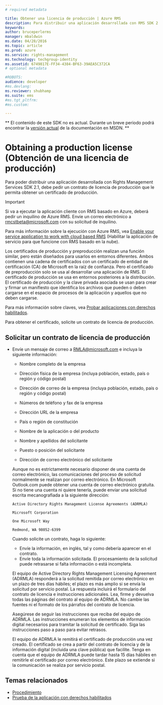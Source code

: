 ```yaml
---
# required metadata

title: Obtener una licencia de producción | Azure RMS
description: Para distribuir una aplicación desarrollada con RMS SDK 2.1, se pide un contrato de licencia de producción.
keywords:
author: bruceperlerms
manager: mbaldwin
ms.date: 04/28/2016
ms.topic: article
ms.prod: azure
ms.service: rights-management
ms.technology: techgroup-identity
ms.assetid: 6749817E-FF34-4384-BF63-39AEA5C372CA
# optional metadata

#ROBOTS:
audience: developer
#ms.devlang:
ms.reviewer: shubhamp
ms.suite: ems
#ms.tgt_pltfrm:
#ms.custom:

---
```

** El contenido de este SDK no es actual. Durante un breve periodo podrá encontrar la [versión actual](https://msdn.microsoft.com/library/windows/desktop/hh535290(v=vs.85).aspx) de la documentación en MSDN. **
# Obtaining a production license (Obtención de una licencia de producción)

Para poder distribuir una aplicación desarrollada con Rights Management Services SDK 2.1, debe pedir un contrato de licencia de producción que le permita obtener un certificado de producción.

> [!IMPORTANT]
> Si va a ejecutar la aplicación cliente con RMS basado en Azure, deberá pedir un inquilino de Azure RMS. Envíe un correo electrónico a <rmcstbeta@microsoft.com> con su solicitud de inquilino.

Para más información sobre la ejecución con Azure RMS, vea [Enable your service application to work with cloud based RMS](how-to-use-file-api-with-aadrm-cloud.md) (Habilitar la aplicación de servicio para que funcione con RMS basado en la nube).


Los certificados de producción y preproducción realizan una función similar, pero están diseñados para usarlos en entornos diferentes. Ambos contienen una cadena de certificados con un certificado de entidad de certificación (CA) de Microsoft en la raíz de confianza. Pero el certificado de preproducción solo se usa al desarrollar una aplicación de RMS. El certificado de producción se usa en entornos posteriores a la distribución. El certificado de producción y la clave privada asociada se usan para crear y firmar un manifiesto que identifica los archivos que pueden o deben cargarse en el espacio de procesos de la aplicación y aquellos que no deben cargarse.

Para más información sobre claves, vea [Probar aplicaciones con derechos habilitados](running-your-first-application.md).

Para obtener el certificado, solicite un contrato de licencia de producción.

## Solicitar un contrato de licencia de producción

-   Envíe un mensaje de correo a [RMLA@microsoft.com](mailto:rmla@microsoft.com) e incluya la siguiente información:

    -   Nombre completo de la empresa

    -   Dirección física de la empresa (incluya población, estado, país o región y código postal)
    -   Dirección de correo de la empresa (incluya población, estado, país o región y código postal)
    -   Números de teléfono y fax de la empresa
    -   Dirección URL de la empresa
    -   País o región de constitución
    -   Nombre de la aplicación o del producto
    -   Nombre y apellidos del solicitante
    -   Puesto o posición del solicitante
    -   Dirección de correo electrónico del solicitante

    Aunque no es estrictamente necesario disponer de una cuenta de correo electrónico, las comunicaciones del proceso de solicitud normalmente se realizan por correo electrónico. En Microsoft Outlook.com puede obtener una cuenta de correo electrónico gratuita. Si no tiene una cuenta ni quiere tenerla, puede enviar una solicitud escrita mecanografiada a la siguiente dirección:

    `Active Directory Rights Management License Agreements (ADRMLA)`

    `Microsoft Corporation`

    `One Microsoft Way`

    `Redmond, WA 98052-6399`

    Cuando solicite un contrato, haga lo siguiente:

    -   Envíe la información, en inglés, tal y como debería aparecer en el contrato.
    -   Envíe toda la información solicitada. El procesamiento de la solicitud puede retrasarse si falta información o está incompleta.

    El equipo de Active Directory Rights Management Licensing Agreement (ADRMLA) responderá a la solicitud remitida por correo electrónico en un plazo de tres días hábiles; el plazo es más amplio si se envía la solicitud por servicio postal. La respuesta incluirá el formulario del contrato de licencia e instrucciones adicionales. Lea, firme y devuelva todas las páginas del contrato al equipo de ADRMLA. No cambie las fuentes ni el formato de los párrafos del contrato de licencia.

    Asegúrese de seguir las instrucciones que reciba del equipo de ADRMLA. Las instrucciones enumeran los elementos de información digital necesarios para tramitar la solicitud de certificado. Siga las instrucciones paso a paso para evitar retrasos.

    El equipo de ADRMLA le remitirá el certificado de producción una vez creado. El certificado se crea a partir del contrato de licencia y de la información digital (incluida una clave pública) que facilite. Tenga en cuenta que el equipo de ADRMLA puede tardar hasta 15 días hábiles en remitirle el certificado por correo electrónico. Este plazo se extiende si la comunicación se realiza por servicio postal.

## Temas relacionados

* [Procedimiento](how-to-use-msipc.md)
* [Prueba de la aplicación con derechos habilitados](running-your-first-application.md)
 

 





<!--HONumber=Jun16_HO1-->


